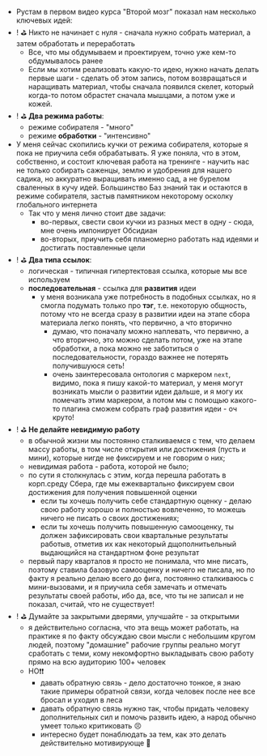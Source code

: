 - Рустам в первом видео курса "Второй мозг" показал нам несколько ключевых идей:
- ! ⛳  Никто не начинает с нуля - сначала нужно собрать материал, а затем обработать и переработать
	- Все, что мы обдумываем и проектируем, точно уже кем-то обдумывалось ранее
	- Если мы хотим реализовать какую-то идею, нужно начать делать первые шаги - сделать об этом запись, потом возвращаться и наращивать материал, чтобы сначала появился скелет, который когда-то потом обрастет сначала мышцами, а потом уже и кожей.
- ! ⛳ **Два режима работы**:
	- режиме собирателя - "много"
	- режиме **обработки** - "интенсивно"  
- У меня сейчас скопились кучки от режима собирателя, которые я пока не приучила себя обрабатывать. Я уже поняла, что в этом, собственно, и состоит ключевая работа на тренинге - научить нас не только  собирать саженцы, землю и удобрения для нашего садика, но аккуратно выращивать именно сад, а не бурелом сваленных в кучу идей. Большинство Баз знаний так и остаются в режиме собирателя, застыв памятником некоторому осколку глобального интернета
	- Так что у меня лично стоит две задачи:
		- во-первых, свести свои кучки из разных мест в одну - сюда, мне очень импонирует Обсидиан
		- во-вторых, приучить себя планомерно работать над идеями и достигать поставленные цели
- ! ⛳ **Два типа ссылок**:
	- логическая - типичная гипертектовая ссылка, которые мы все используем
	- **последовательная** - ссылка для **развития** идеи
		- у меня возникала уже потребность в подобных ссылках, но я смогла подумать только про **тэг**, т.е. некоторую общность, потому что не всегда сразу в развитии идеи на этапе сбора материала легко понять, что первично, а что вторично
			- думаю, что поначалу можно наплевать, что первично, а что вторично, это можно сделать потом, уже на этапе обработки, а пока можно не заботиться о последовательности, гораздо важнее не потерять получившуюся сеть!
			- очень заинтересовала онтология с маркером `next`, видимо, пока я пишу какой-то материал, у меня могут возникать мысли о развитии идеи дальше, и я могу их помечать этим маркером, а потом мы с помощью какого-то плагина сможем собрать граф развития идеи - оч круто!
- ! ⛳ **Не делайте невидимую работу**
	- в обычной жизни мы постоянно сталкиваемся с тем, что делаем массу работы, в том числе открытия или достижения (пусть и мини), которые нигде не фиксируем и не говорим о них;
	- невидимая работа - работа, которой не было;
	- по сути я столкнулась с этим, когда перешла работать в корп.среду Сбера, где мы ежеквартально фиксируем свои достижения для получения повышенной оценки
		- если ты хочешь получить себе стандартную оценку - делаю свою работу хорошо и полностью вовлеченно, то можешь ничего не писать о своих достижениях;
		- если ты хочешь получить повышенную самооценку, ты должен зафиксировать свои квартальные результаты работыв, отметив их как некоторый дщополнитьельный выдающийся на стандартном фоне результат
	- первый пару кварталов я просто не понимала, что мне писать, поэтому ставила базовую самооценку и ничего не писала, но по факту я реально делаю всего до фига, постоянно сталкиваюсь с мини-вызовами, и я приучила себя замечать и отмечать результаты своей работы, ибо да, все, что ты не записал и не показал, считай, что не существует!
- ! ⛳ Думайте за закрытыми дверями, улучшайте - за открытыми
	- я действительно согласна, что эта вещь может работать, на практике я по факту обсуждаю свои мысли с небольшим кругом людей, поэтому "домашние" рабочие группы реально могут сработать с теми, кому некомфортно выкладывать свою работу прямо на всю аудиторию 100+ человек
	- НО❗❗
		- давать обратную связь - дело достаточно тонкое, я знаю такие примеры обратной связи, когда человек после нее все бросал и уходил в леса
		- давать обратную связь нужно так, чтобы придать человеку дополнительных сил и помочь развить идею, а народ обычно умеет только критиковать 😣
		- интересно будет понаблюдать за тем, как это делать действительно мотивирующе 🥳